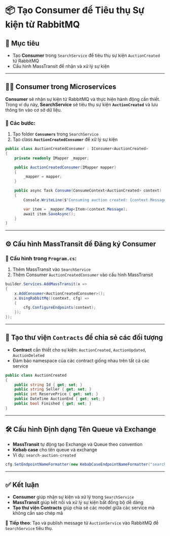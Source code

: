 # 📦 Tạo Consumer để Tiêu thụ Sự kiện từ RabbitMQ

## 🎯 Mục tiêu

- Tạo **Consumer** trong `SearchService` để tiêu thụ sự kiện `AuctionCreated` từ RabbitMQ
- Cấu hình MassTransit để nhận và xử lý sự kiện

---

## 🧑‍💻 Consumer trong Microservices

**Consumer** sẽ nhận sự kiện từ RabbitMQ và thực hiện hành động cần thiết. Trong ví dụ này, **SearchService** sẽ tiêu thụ sự kiện **`AuctionCreated`** và lưu thông tin vào cơ sở dữ liệu.

### 🧩 Các bước:

1. Tạo folder **`Consumers`** trong `SearchService`
2. Tạo class **`AuctionCreatedConsumer`** để xử lý sự kiện

```csharp
public class AuctionCreatedConsumer : IConsumer<AuctionCreated>
{
    private readonly IMapper _mapper;

    public AuctionCreatedConsumer(IMapper mapper)
    {
        _mapper = mapper;
    }

    public async Task Consume(ConsumeContext<AuctionCreated> context)
    {
        Console.WriteLine($"Consuming auction created: {context.Message.Id}");

        var item = _mapper.Map<Item>(context.Message);
        await item.SaveAsync();
    }
}
```

---

## ⚙️ Cấu hình MassTransit để Đăng ký Consumer

### 🔧 Cấu hình trong `Program.cs`:

1. Thêm MassTransit vào `SearchService`
2. Thêm Consumer `AuctionCreatedConsumer` vào cấu hình MassTransit

```csharp
builder.Services.AddMassTransit(x =>
{
    x.AddConsumer<AuctionCreatedConsumer>();
    x.UsingRabbitMq((context, cfg) =>
    {
        cfg.ConfigureEndpoints(context);
    });
});
```

---

## 📁 Tạo thư viện **`Contracts`** để chia sẻ các đối tượng

- **Contract** cần thiết cho sự kiện: `AuctionCreated`, `AuctionUpdated`, `AuctionDeleted`
- Đảm bảo namespace của các contract giống nhau trên tất cả các service

```csharp
public class AuctionCreated
{
    public string Id { get; set; }
    public string Seller { get; set; }
    public int ReservePrice { get; set; }
    public DateTime AuctionEnd { get; set; }
    public bool Finished { get; set; }
}
```

---

## 🛠 Cấu hình Định dạng Tên Queue và Exchange

- **MassTransit** tự động tạo Exchange và Queue theo convention
- **Kebab case** cho tên queue và exchange
- Ví dụ: `search-auction-created`

```csharp
cfg.SetEndpointNameFormatter(new KebabCaseEndpointNameFormatter("search", false));
```

---

## ✅ Kết luận

- **Consumer** giúp nhận sự kiện và xử lý trong `SearchService`
- **MassTransit** giúp kết nối và xử lý sự kiện bất đồng bộ dễ dàng
- **Tạo thư viện Contracts** giúp chia sẻ các model giữa các service mà không cần sao chép mã

📌 **Tiếp theo**: Tạo và publish message từ `AuctionService` vào RabbitMQ để `SearchService` tiêu thụ.